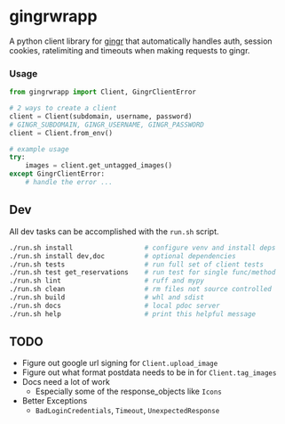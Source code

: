 # gingrwrapp

A python client library for [gingr](https://gingrapp.com) that automatically handles auth,
session cookies, ratelimiting and timeouts when making requests to gingr.

### Usage

```python
from gingrwrapp import Client, GingrClientError

# 2 ways to create a client
client = Client(subdomain, username, password)
# GINGR_SUBDOMAIN, GINGR_USERNAME, GINGR_PASSWORD
client = Client.from_env()

# example usage
try:
    images = client.get_untagged_images()
except GingrClientError:
    # handle the error ...
```

## Dev

All dev tasks can be accomplished with the `run.sh` script.

```sh
./run.sh install                  # configure venv and install deps
./run.sh install dev,doc          # optional dependencies
./run.sh tests                    # run full set of client tests
./run.sh test get_reservations    # run test for single func/method
./run.sh lint                     # ruff and mypy
./run.sh clean                    # rm files not source controlled
./run.sh build                    # whl and sdist
./run.sh docs                     # local pdoc server
./run.sh help                     # print this helpful message
```

## TODO

- Figure out google url signing for `Client.upload_image`
- Figure out what format postdata needs to be in for `Client.tag_images`
- Docs need a lot of work
    + Especially some of the response_objects like `Icons`
- Better Exceptions
    + `BadLoginCredentials`, `Timeout`, `UnexpectedResponse`
